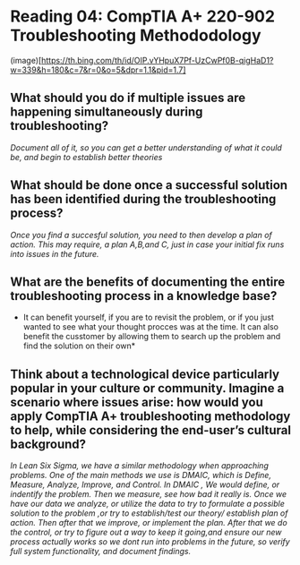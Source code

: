 # Reading 04: CompTIA A+ 220-902 Troubleshooting Methododology

(image)[https://th.bing.com/th/id/OIP.vYHpuX7Pf-UzCwPf0B-qigHaD1?w=339&h=180&c=7&r=0&o=5&dpr=1.1&pid=1.7]

## What should you do if multiple issues are happening simultaneously during troubleshooting?
*Document all of it, so you can get a better understanding of what it could be, and begin to establish better theories* 
## What should be done once a successful solution has been identified during the troubleshooting process?
*Once you find a succesful solution, you need to then develop a plan of action. This may require, a plan A,B,and C, just in case your initial fix runs into issues in the future.*
## What are the benefits of documenting the entire troubleshooting process in a knowledge base?
* It can benefit yourself, if you are to revisit the problem, or if you just wanted to see what your thought procces was at the time. It can also benefit the cusstomer by allowing them to search up the problem and find the solution on their own*
## Think about a technological device particularly popular in your culture or community. Imagine a scenario where issues arise: how would you apply CompTIA A+ troubleshooting methodology to help, while considering the end-user’s cultural background?
*In Lean Six Sigma, we have a similar methodology when approaching problems. One of the main methods we use is DMAIC, which is Define, Measure, Analyze, Improve, and Control. In DMAIC , We would define, or indentify the problem. Then we measure, see how bad it really is. Once we have our data we analyze, or utilize the data to try to formulate a possible solution to the problem ,or try to establish/test our theory/ establish plan of action. Then after that we improve, or implement the plan. After that we do the control, or try to figure out a way to keep it going,and ensure our new process actually works so we dont run into problems in the future, so verify full system  functionality, and document findings.*